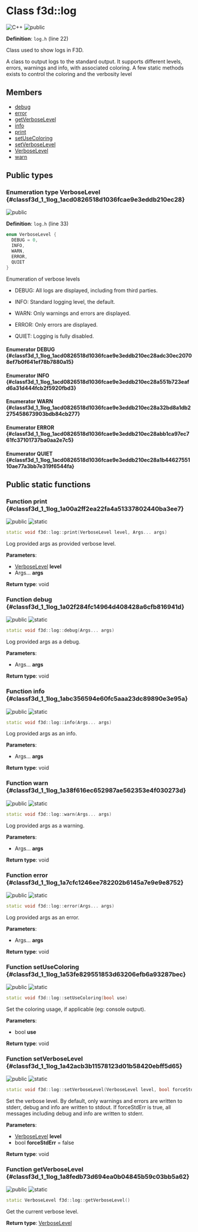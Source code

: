 # Class f3d::log

![][C++]
![][public]

**Definition**: `log.h` (line 22)

Class used to show logs in F3D.

A class to output logs to the standard output. It supports different levels, errors, warnings and info, with associated coloring. A few static methods exists to control the coloring and the verbosity level

## Members

* [debug](classf3d_1_1log.md#classf3d_1_1log_1a02f284fc14964d408428a6cfb816941d)
* [error](classf3d_1_1log.md#classf3d_1_1log_1a7cfc1246ee782202b6145a7e9e9e8752)
* [getVerboseLevel](classf3d_1_1log.md#classf3d_1_1log_1a8fedb73d694ea0b04845b59c03bb5a62)
* [info](classf3d_1_1log.md#classf3d_1_1log_1abc356594e60fc5aaa23dc89890e3e95a)
* [print](classf3d_1_1log.md#classf3d_1_1log_1a00a2ff2ea22fa4a51337802440ba3ee7)
* [setUseColoring](classf3d_1_1log.md#classf3d_1_1log_1a53fe829551853d63206efb6a93287bec)
* [setVerboseLevel](classf3d_1_1log.md#classf3d_1_1log_1a42acb3b11578123d01b58420ebff5d65)
* [VerboseLevel](classf3d_1_1log.md#classf3d_1_1log_1acd0826518d1036fcae9e3eddb210ec28)
* [warn](classf3d_1_1log.md#classf3d_1_1log_1a38f616ec652987ae562353e4f030273d)

## Public types

### Enumeration type VerboseLevel {#classf3d_1_1log_1acd0826518d1036fcae9e3eddb210ec28}

![][public]

**Definition**: `log.h` (line 33)


```cpp
enum VerboseLevel {
  DEBUG = 0,
  INFO,
  WARN,
  ERROR,
  QUIET
}
```




Enumeration of verbose levels
* DEBUG: All logs are displayed, including from third parties.

* INFO: Standard logging level, the default.

* WARN: Only warnings and errors are displayed.

* ERROR: Only errors are displayed.

* QUIET: Logging is fully disabled.



#### Enumerator DEBUG {#classf3d_1_1log_1acd0826518d1036fcae9e3eddb210ec28adc30ec20708ef7b0f641ef78b7880a15}





#### Enumerator INFO {#classf3d_1_1log_1acd0826518d1036fcae9e3eddb210ec28a551b723eafd6a31d444fcb2f5920fbd3}





#### Enumerator WARN {#classf3d_1_1log_1acd0826518d1036fcae9e3eddb210ec28a32bd8a1db2275458673903bdb84cb277}





#### Enumerator ERROR {#classf3d_1_1log_1acd0826518d1036fcae9e3eddb210ec28abb1ca97ec761fc37101737ba0aa2e7c5}





#### Enumerator QUIET {#classf3d_1_1log_1acd0826518d1036fcae9e3eddb210ec28a1b4462755110ae77a3bb7e319f6544fa}







## Public static functions

### Function print {#classf3d_1_1log_1a00a2ff2ea22fa4a51337802440ba3ee7}

![][public]
![][static]


```cpp
static void f3d::log::print(VerboseLevel level, Args... args)
```




Log provided args as provided verbose level.



**Parameters**:

* [VerboseLevel](classf3d_1_1log.md#classf3d_1_1log_1acd0826518d1036fcae9e3eddb210ec28) **level**
* Args... **args**

**Return type**: void



### Function debug {#classf3d_1_1log_1a02f284fc14964d408428a6cfb816941d}

![][public]
![][static]


```cpp
static void f3d::log::debug(Args... args)
```




Log provided args as a debug.



**Parameters**:

* Args... **args**

**Return type**: void



### Function info {#classf3d_1_1log_1abc356594e60fc5aaa23dc89890e3e95a}

![][public]
![][static]


```cpp
static void f3d::log::info(Args... args)
```




Log provided args as an info.



**Parameters**:

* Args... **args**

**Return type**: void



### Function warn {#classf3d_1_1log_1a38f616ec652987ae562353e4f030273d}

![][public]
![][static]


```cpp
static void f3d::log::warn(Args... args)
```




Log provided args as a warning.



**Parameters**:

* Args... **args**

**Return type**: void



### Function error {#classf3d_1_1log_1a7cfc1246ee782202b6145a7e9e9e8752}

![][public]
![][static]


```cpp
static void f3d::log::error(Args... args)
```




Log provided args as an error.



**Parameters**:

* Args... **args**

**Return type**: void



### Function setUseColoring {#classf3d_1_1log_1a53fe829551853d63206efb6a93287bec}

![][public]
![][static]


```cpp
static void f3d::log::setUseColoring(bool use)
```




Set the coloring usage, if applicable (eg: console output).



**Parameters**:

* bool **use**

**Return type**: void



### Function setVerboseLevel {#classf3d_1_1log_1a42acb3b11578123d01b58420ebff5d65}

![][public]
![][static]


```cpp
static void f3d::log::setVerboseLevel(VerboseLevel level, bool forceStdErr=false)
```




Set the verbose level. By default, only warnings and errors are written to stderr, debug and info are written to stdout. If forceStdErr is true, all messages including debug and info are written to stderr.



**Parameters**:

* [VerboseLevel](classf3d_1_1log.md#classf3d_1_1log_1acd0826518d1036fcae9e3eddb210ec28) **level**
* bool **forceStdErr** = false 

**Return type**: void



### Function getVerboseLevel {#classf3d_1_1log_1a8fedb73d694ea0b04845b59c03bb5a62}

![][public]
![][static]


```cpp
static VerboseLevel f3d::log::getVerboseLevel()
```




Get the current verbose level.



**Return type**: [VerboseLevel](classf3d_1_1log.md#classf3d_1_1log_1acd0826518d1036fcae9e3eddb210ec28)





[public]: https://img.shields.io/badge/-public-brightgreen (public)
[C++]: https://img.shields.io/badge/language-C%2B%2B-blue (C++)
[const]: https://img.shields.io/badge/-const-lightblue (const)
[protected]: https://img.shields.io/badge/-protected-yellow (protected)
[static]: https://img.shields.io/badge/-static-lightgrey (static)
[private]: https://img.shields.io/badge/-private-red (private)
